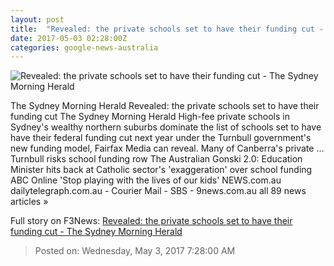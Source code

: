 ```yaml
---
layout: post
title:  "Revealed: the private schools set to have their funding cut - The Sydney Morning Herald"
date: 2017-05-03 02:28:00Z
categories: google-news-australia
---
```


![Revealed: the private schools set to have their funding cut - The Sydney Morning Herald](http://www.smh.com.au/content/dam/images/g/u/5/l/f/c/image.related.socialLead.620x349.gvxwwp.png/1493778483523.jpg)

The Sydney Morning Herald Revealed: the private schools set to have their funding cut The Sydney Morning Herald High-fee private schools in Sydney's wealthy northern suburbs dominate the list of schools set to have have their federal funding cut next year under the Turnbull government's new funding model, Fairfax Media can reveal. Many of Canberra's private ... Turnbull risks school funding row The Australian Gonski 2.0: Education Minister hits back at Catholic sector's 'exaggeration' over school funding ABC Online 'Stop playing with the lives of our kids' NEWS.com.au dailytelegraph.com.au - Courier Mail - SBS - 9news.com.au all 89 news articles »


Full story on F3News: [Revealed: the private schools set to have their funding cut - The Sydney Morning Herald](http://www.f3nws.com/n/3U42X)

> Posted on: Wednesday, May 3, 2017 7:28:00 AM
